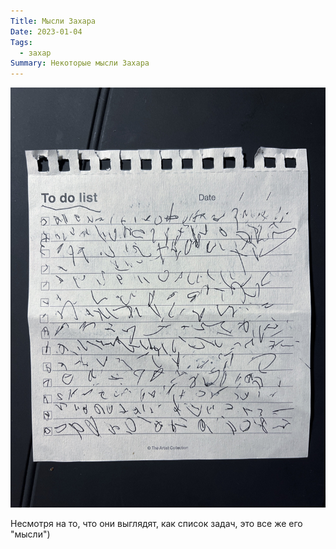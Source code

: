 ```yaml
---
Title: Мысли Захара
Date: 2023-01-04
Tags:
  - захар
Summary: Некоторые мысли Захара
---
```


![Мысли Захара](images/zakharuy_thoughts_2023@2x.jpg)

Несмотря на то, что они выглядят, как список задач, это все же его "мысли")